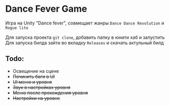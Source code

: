 # Dance Fever Game

Игра на Unity "Dance fever", совмещает жанры `Dance Dance Revolution` и `Rogue lite`

Для запуска проекта `git clone`, добавить папку в юнити хаб и запустить
Для запуска билда зайти во вкладку `Releases` и скачать актульный билд

## Todo:
- Освещение на сцене
- ~~Починить баги в UI~~
- ~~UI меню и уровня~~
- ~~Звук в настройках уровня~~
- ~~Меню после прохождения уровня~~
- ~~Настройки на уровне~~